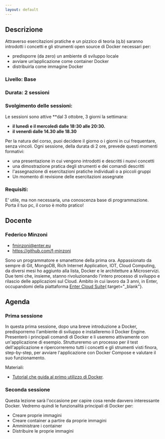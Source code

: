 ```yaml
---
layout: default
---
```


## Descrizione
Attraverso esercitazioni pratiche e un pizzico di teoria (q.b) saranno introdotti i concetti e gli strumenti open source di Docker necessari per:

- predisporre (da zero) un ambiente di sviluppo locale  
- avviare un’applicazione come container Docker  
- distribuirla come immagine Docker

### Livello: Base

### Durata: 2 sessioni
 
### Svolgimento delle sessioni: 
Le sessioni sono attive **dal 3 ottobre, 3 giorni la settimana:  

- **il lunedì e il mercoledì dalle 18:30 alle 20:30.**  
- **il venerdì dalle 14.30 alle 18.30**

Per la natura del corso, puoi decidere il giorno o i giorni in cui frequentare, senza vincoli.
Ogni sessione, della durata di 2 ore, prevede questi momenti formativi:

- una presentazione in cui vengono introdotti e descritti i nuovi concetti  
- una dimostrazione pratica degli strumenti e dei comandi descritti  
- l'assegnazione di esercitazioni pratiche individuali o a piccoli gruppi  
- Un momento di revisione delle esercitazioni assegnate
 
### Requisiti:
 
E' utile, ma non necessaria, una conoscenza base di programmazione.  
Porta il tuo pc, il corso è molto pratico!

## Docente

### Federico Minzoni

- fminzoni@enter.eu 
- https://github.com/f-minzoni

Sono un programmatore e smanettone della prima ora. Appassionato da sempre di Git, MongoDB, Rich Internet Application, IOT, Cloud Computing, da diversi mesi ho aggiunto alla lista, Docker e le architetture a Microservizi. Due temi che, insieme, stanno rivoluzionando l'intero processo di sviluppo e rilascio delle applicazioni sul Cloud. Ambito in cui lavoro da 3 anni, in Enter, occupandomi della piattaforma [Enter Cloud Suite](http://www.entercloudsuite.com){:target="_blank"}.

## Agenda

### Prima sessione
 
In questa prima sessione, dopo una breve introduzione a Docker, predisporremo l'ambiente di sviluppo e installeremo il Docker Engine. Presenterò i principali comandi di Docker e li useremo attivamente con un'applicazione di esempio. Struttureremo un processo per il test dell'applicazione e ripercorreremo tutti i concetti e gli strumenti visti finora, step-by-step, per avviare l'applicazione con Docker Compose e valutare il suo funzionamento.

Materiali:  

- [Tutorial che guida al primo utilizzo di Docker](https://log-ed.github.io/docker-get-started/sessione1).

### Seconda sessione

Questa lezione sarà l'occasione per capire cosa rende davvero interessante Docker. Vedremo quindi le funzionalità principali di Docker per:  
-  Creare proprie immagini
-  Creare container a partire da proprie immagini
-  Amministrare i container
-  Distribuire le proprie immagini




